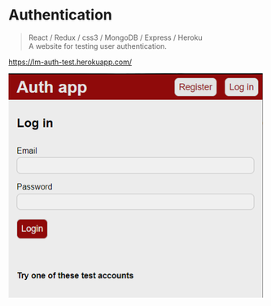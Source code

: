# Authentication
>React / Redux / css3 / MongoDB / Express / Heroku <br />
A website for testing user authentication.

https://lm-auth-test.herokuapp.com/

<img src="frontend/public/Images/lm-auth.PNG" width="500">